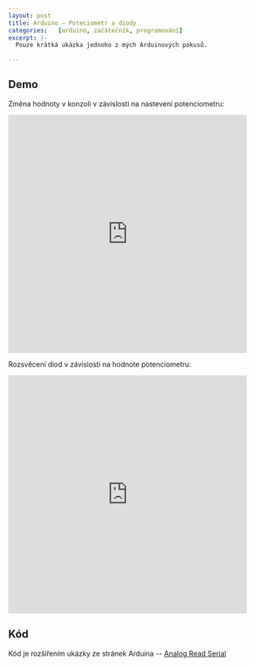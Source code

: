 ```yaml
---
layout: post
title: Arduino – Poteciometr a diody
categories:   [arduino, začátečník, programování]
excerpt: |-
  Pouze krátká ukázka jednoho z mých Arduinových pokusů.
  
---
```


## Demo

Změna hodnoty v konzoli v závislosti na nastevení potenciometru:

<iframe src="http://climbr.co/7650379?embed&amp;autoplay&amp;color=fff" width="480" height="480" frameborder="0">&nbsp;</iframe>

Rozsvěcení diod v závislosti na hodnote potenciometru:

<iframe src="http://climbr.co/7650325?embed&amp;autoplay&amp;color=fff" width="480" height="480" frameborder="0">&nbsp;</iframe>

## Kód
Kód je rozšířením ukázky ze stránek Arduina -- [Analog Read Serial](http://arduino.cc/en/Tutorial/AnalogReadSerial)

<script type="text/javascript" src="https://gist.github.com/roolo/5992676.js">var nothing;</script>
